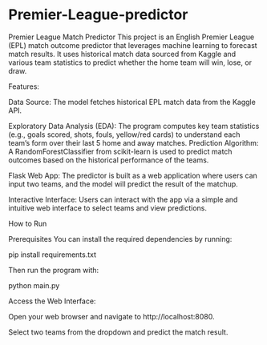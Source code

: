 # Premier-League-predictor
Premier League Match Predictor
This project is an English Premier League (EPL) match outcome predictor that leverages machine learning to forecast match results. It uses historical match data sourced from Kaggle and various team statistics to predict whether the home team will win, lose, or draw.

Features:

Data Source: The model fetches historical EPL match data from the Kaggle API.

Exploratory Data Analysis (EDA): The program computes key team statistics (e.g., goals scored, shots, fouls, yellow/red cards) to understand each team’s form over their last 5 home and away matches.
Prediction Algorithm: A RandomForestClassifier from scikit-learn is used to predict match outcomes based on the historical performance of the teams.

Flask Web App: The predictor is built as a web application where users can input two teams, and the model will predict the result of the matchup.

Interactive Interface: Users can interact with the app via a simple and intuitive web interface to select teams and view predictions.

How to Run

Prerequisites
You can install the required dependencies by running:

pip install requirements.txt

Then run the program with:

python main.py


Access the Web Interface:

Open your web browser and navigate to http://localhost:8080.

Select two teams from the dropdown and predict the match result.
